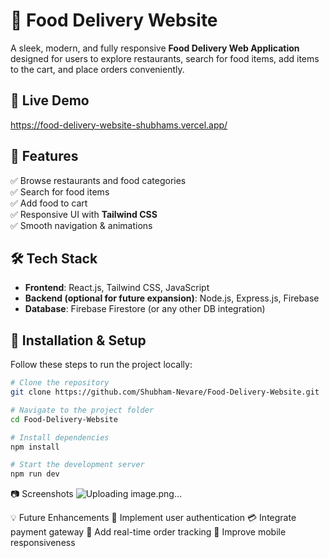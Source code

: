 # 🍔 Food Delivery Website

A sleek, modern, and fully responsive **Food Delivery Web Application** designed for users to explore restaurants, search for food items, add items to the cart, and place orders conveniently.

## 🔗 Live Demo
https://food-delivery-website-shubhams.vercel.app/

## 📌 Features
✅ Browse restaurants and food categories  
✅ Search for food items  
✅ Add food to cart  
✅ Responsive UI with **Tailwind CSS**  
✅ Smooth navigation & animations  

## 🛠 Tech Stack
- **Frontend**: React.js, Tailwind CSS, JavaScript
- **Backend (optional for future expansion)**: Node.js, Express.js, Firebase
- **Database**: Firebase Firestore (or any other DB integration)

## 🚀 Installation & Setup
Follow these steps to run the project locally:

```sh
# Clone the repository
git clone https://github.com/Shubham-Nevare/Food-Delivery-Website.git

# Navigate to the project folder
cd Food-Delivery-Website

# Install dependencies
npm install

# Start the development server
npm run dev
```
📷 Screenshots
![Uploading image.png…]()

💡 Future Enhancements
🛒 Implement user authentication
💳 Integrate payment gateway
📍 Add real-time order tracking
📱 Improve mobile responsiveness
